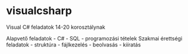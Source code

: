 # visualcsharp
Visual C# feladatok 14-20 korosztálynak

Alapvető feladatok - C# - SQL - programozási tételek
Szakmai érettségi feladatok - struktúra - fájlkezelés - beolvasás - kiíratás
